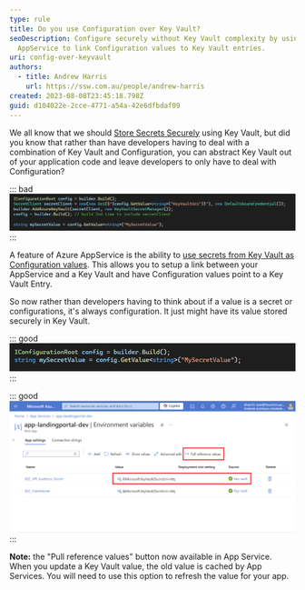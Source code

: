 ```yaml
---
type: rule
title: Do you use Configuration over Key Vault?
seoDescription: Configure securely without Key Vault complexity by using Azure
  AppService to link Configuration values to Key Vault entries.
uri: config-over-keyvault
authors:
  - title: Andrew Harris
    url: https://ssw.com.au/people/andrew-harris
created: 2023-08-08T23:45:18.798Z
guid: d104022e-2cce-4771-a54a-42e6dfbdaf09
---
```

We all know that we should [Store Secrets Securely](/store-your-secrets-securely) using Key Vault, but did you know that rather than have developers having to deal with a combination of Key Vault and Configuration, you can abstract Key Vault out of your application code and leave developers to only have to deal with Configuration?

<!--endintro-->

::: bad
![Figure: Bad example - Having to wire up Key Vault unnecessarily](badkeyvault.png "Wiring up both KeyVault and Configure")
:::

A feature of Azure AppService is the ability to [use secrets from Key Vault as Configuration values](https://learn.microsoft.com/en-us/azure/app-service/app-service-key-vault-references?WT.mc_id=AZ-MVP-33518). This allows you to setup a link between your AppService and a Key Vault and have Configuration values point to a Key Vault Entry.

So now rather than developers having to think about if a value is a secret or configurations, it's always configuration. It just might have its value stored securely in Key Vault.

::: good
![Figure: Good example - Developers don't need to know anything about Key Vault](goodkeyvault.png)
:::

::: good
![Figure: Good example -  Using Key Vault values in Azure App Service](screenshot-2024-09-05-183121.png)
:::

**Note:** the "Pull reference values" button now available in App Service. When you update a Key Vault value, the old value is cached by App Services. You will need to use this option to refresh the value for your app.
